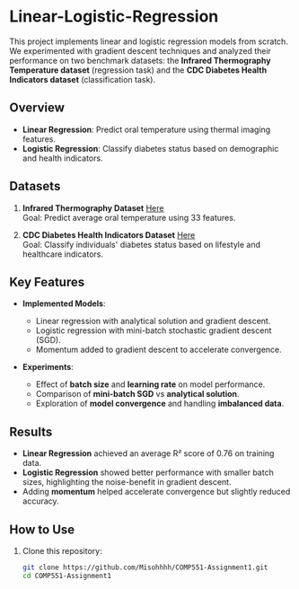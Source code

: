 # Linear-Logistic-Regression

This project implements linear and logistic regression models from scratch. We experimented with gradient descent techniques and analyzed their performance on two benchmark datasets: the **Infrared Thermography Temperature dataset** (regression task) and the **CDC Diabetes Health Indicators dataset** (classification task).

## Overview
- **Linear Regression**: Predict oral temperature using thermal imaging features.
- **Logistic Regression**: Classify diabetes status based on demographic and health indicators.

## Datasets
1. **Infrared Thermography Dataset**  [Here](https://archive.ics.uci.edu/dataset/925/infrared+thermography+temperature+dataset)  
   Goal: Predict average oral temperature using 33 features.
   
2. **CDC Diabetes Health Indicators Dataset**  [Here](https://archive.ics.uci.edu/dataset/891/cdc+diabetes+health+indicators)  
   Goal: Classify individuals' diabetes status based on lifestyle and healthcare indicators.

## Key Features
- **Implemented Models**:
  - Linear regression with analytical solution and gradient descent.
  - Logistic regression with mini-batch stochastic gradient descent (SGD).
  - Momentum added to gradient descent to accelerate convergence.

- **Experiments**:
  - Effect of **batch size** and **learning rate** on model performance.
  - Comparison of **mini-batch SGD** vs **analytical solution**.
  - Exploration of **model convergence** and handling **imbalanced data**.

## Results
- **Linear Regression** achieved an average R² score of 0.76 on training data.
- **Logistic Regression** showed better performance with smaller batch sizes, highlighting the noise-benefit in gradient descent.
- Adding **momentum** helped accelerate convergence but slightly reduced accuracy.

## How to Use
1. Clone this repository:
   ```bash
   git clone https://github.com/Misohhhh/COMP551-Assignment1.git
   cd COMP551-Assignment1
